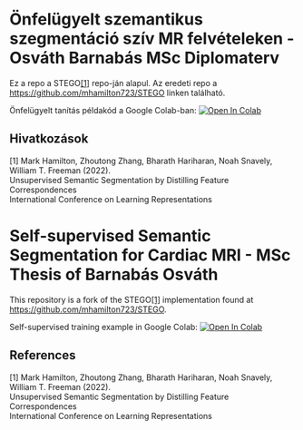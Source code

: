 # Önfelügyelt szemantikus szegmentáció szív MR felvételeken - Osváth Barnabás MSc Diplomaterv


Ez a repo a STEGO[[1]](#1) repo-ján alapul. Az eredeti repo a https://github.com/mhamilton723/STEGO linken található.

Önfelügyelt tanítás példakód a Google Colab-ban: [![Open In Colab](https://colab.research.google.com/assets/colab-badge.svg)](https://colab.research.google.com/drive/1YiSR7tm2fkHgyM1SEsXdUngqLRvhBL3a?usp=sharing)

## Hivatkozások
<a id="1">[1]</a> 
Mark Hamilton, Zhoutong Zhang, Bharath Hariharan, Noah Snavely, William T. Freeman (2022). \
Unsupervised Semantic Segmentation by Distilling Feature Correspondences \
International Conference on Learning Representations

# Self-supervised Semantic Segmentation for Cardiac MRI - MSc Thesis of Barnabás Osváth

This repository is a fork of the STEGO[[1]](#1) implementation found at https://github.com/mhamilton723/STEGO.

	
Self-supervised training example in Google Colab:
[![Open In Colab](https://colab.research.google.com/assets/colab-badge.svg)](https://colab.research.google.com/drive/1YiSR7tm2fkHgyM1SEsXdUngqLRvhBL3a?usp=sharing)




## References
<a id="1">[1]</a> 
Mark Hamilton, Zhoutong Zhang, Bharath Hariharan, Noah Snavely, William T. Freeman (2022). \
Unsupervised Semantic Segmentation by Distilling Feature Correspondences \
International Conference on Learning Representations

